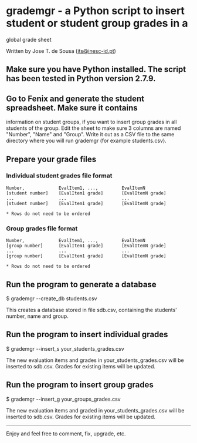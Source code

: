 # grademgr - a Python script to insert student or student group grades in a
  global grade sheet

Written by Jose T. de Sousa (jts@inesc-id.pt)

## Make sure you have Python installed. The script has been tested in Python version 2.7.9.

## Go to Fenix and generate the student spreadsheet. Make sure it contains
   information on student groups, if you want to insert group grades in all
   students of the group. Edit the sheet to make sure 3 columns are named
   "Number", "Name" and "Group". Write it out as a CSV file to the same
   directory where you will run grademgr (for example students.csv).

## Prepare your grade files

### Individual student grades file format

    Number,             EvalItem1, ...,         EvalItemN
    [student number]    [EvalItem1 grade]       [EvalItemN grade]
    ...                 ...                     ...
    [student number]    [EvalItem1 grade]       [EvalItemN grade]

    * Rows do not need to be ordered

### Group grades file format

    Number,             EvalItem1, ...,         EvalItemN
    [group number]      [EvalItem1 grade]       [EvalItemN grade]
    ...                 ...                     ...
    [group number]      [EvalItem1 grade]       [EvalItemN grade]

    * Rows do not need to be ordered


## Run the program to generate a database

$ grademgr --create_db students.csv

This creates a database stored in file sdb.csv, containing the students' number,
name and group.


## Run the program to insert individual grades

$ grademgr --insert_s your_students_grades.csv

The new evaluation items and grades in your_students_grades.csv will be inserted
to sdb.csv. Grades for existing items will be updated.


## Run the program to insert group grades

$ grademgr --insert_g your_groups_grades.csv

The new evaluation items and graded in your_students_grades.csv will be inserted
to sdb.csv. Grades for existing items will be updated.

---
Enjoy and feel free to comment, fix, upgrade, etc.
